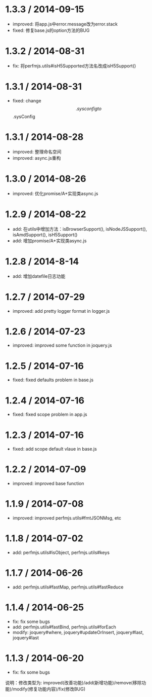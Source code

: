 1.3.3 / 2014-09-15
==================
* improved: 将app.js中error.message改为error.stack
* fixed: 修复base.js的option方法的BUG

1.3.2 / 2014-08-31
==================
* fix: 将perfmjs.utils#isH5Supported方法名改成isH5Support()

1.3.1 / 2014-08-31
==================
 * fixed: change $$.sysconfig to $$.sysConfig

1.3.1 / 2014-08-28
==================
 * improved: 整理命名空间
 * improved: async.js重构

1.3.0 / 2014-08-26
==================
 * improved: 优化promise/A+实现类async.js

1.2.9 / 2014-08-22
==================
 * add: 在utils中增加方法：isBrowserSupport(), isNodeJSSupport(), isAmdSupport(), isH5Support()
 * add: 增加promise/A+实现类async.js

1.2.8 / 2014-8-14
==================
 * add: 增加datefile日志功能

1.2.7 / 2014-07-29
==================
 * improved: add pretty logger format in logger.js

1.2.6 / 2014-07-23
==================
 * improved: improved some function in joquery.js

1.2.5 / 2014-07-16
==================
 * fixed: fixed defaults problem in base.js

1.2.4 / 2014-07-16
==================
 * fixed: fixed scope problem in app.js

1.2.3 / 2014-07-16
==================
 * fixed: add scope default vlaue in base.js

1.2.2 / 2014-07-09
==================
 * improved: improved base function

1.1.9 / 2014-07-08
==================
 * improved: improved perfmjs.utils#fmtJSONMsg, etc

1.1.8 / 2014-07-02
==================
 * add: perfmjs.utils#isObject, perfmjs.utils#keys

1.1.7 / 2014-06-26
==================
 * add: perfmjs.utils#fastMap, perfmjs.utils#fastReduce

1.1.4 / 2014-06-25
==================
 * fix: fix some bugs
 * add: perfmjs.utils#fastBind, perfmjs.utils#forEach
 * modify: joquery#where, joquery#updateOrInsert, joquery#last, joquery#last

1.1.3 / 2014-06-20
==================
 * fix: fix some bugs

说明：修改类型为: improved(改善功能)/add(新增功能)/remove(移除功能)/modify(修复功能内容)/fix(修改BUG)